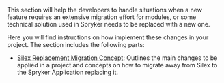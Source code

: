 This section will help the developers to handle situations when a new feature requires an extensive migration effort for modules, or some technical solution used in Spryker needs to be replaced with a new one.

Here you will find instructions on how implement these changes in your project. The section includes the following parts:

* [Silex Replacement Migration Concept](https://documentation.spryker.com/v2/docs/silex-replacement-201903): Outlines the main changes to be applied in a project and concepts on how to migrate away from Silex to the Spryker Application replacing it.